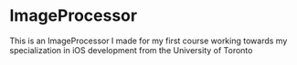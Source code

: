 # ImageProcessor
This is an ImageProcessor I made for my first course working towards my specialization in iOS development from the University of Toronto
